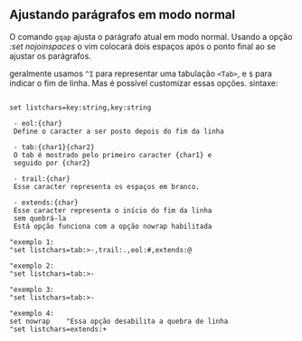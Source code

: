 Ajustando parágrafos em modo normal
-----------------------------------

O comando `gqap` ajusta o parágrafo atual em modo normal. Usando a
opção *:set nojoinspaces* o vim colocará dois espaços após
o ponto final ao se ajustar os parágrafos.

geralmente usamos `^I` para representar uma tabulação `<Tab>`, e `$`
para indicar o fim de linha. Mas é possível customizar essas opções.
sintaxe:
```

set listchars=key:string,key:string

 - eol:{char}
 Define o caracter a ser posto depois do fim da linha

 - tab:{char1}{char2}
 O tab é mostrado pelo primeiro caracter {char1} e
 seguido por {char2}

 - trail:{char}
 Esse caracter representa os espaços em branco.

 - extends:{char}
 Esse caracter representa o início do fim da linha
 sem quebrá-la
 Está opção funciona com a opção nowrap habilitada

"exemplo 1:
"set listchars=tab:>-,trail:.,eol:#,extends:@

"exemplo 2:
"set listchars=tab:>-

"exemplo 3:
"set listchars=tab:>-

"exemplo 4:
set nowrap    "Essa opção desabilita a quebra de linha
"set listchars=extends:+
```
